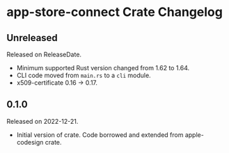 # app-store-connect Crate Changelog

<!-- next-header -->

## Unreleased

Released on ReleaseDate.

* Minimum supported Rust version changed from 1.62 to 1.64.
* CLI code moved from `main.rs` to a `cli` module.
* x509-certificate 0.16 -> 0.17.

## 0.1.0

Released on 2022-12-21.

* Initial version of crate. Code borrowed and extended from apple-codesign crate.
